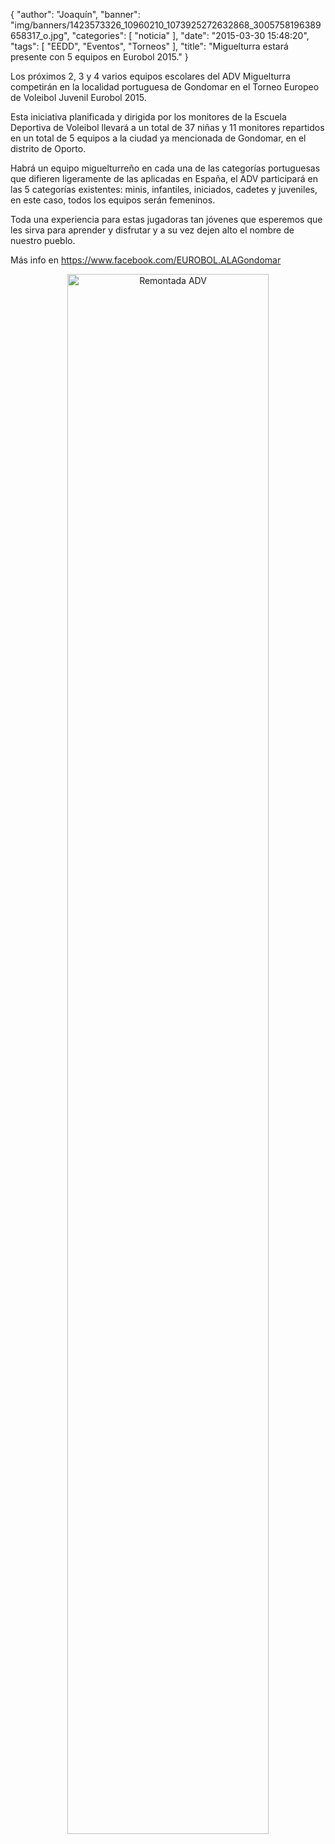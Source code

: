 {
  "author": "Joaquín", 
  "banner": "img/banners/1423573326_10960210_1073925272632868_3005758196389658317_o.jpg", 
  "categories": [
    "noticia"
  ], 
  "date": "2015-03-30 15:48:20", 
  "tags": [
    "EEDD", 
    "Eventos", 
    "Torneos"
  ], 
  "title": "Miguelturra estará presente con 5 equipos en Eurobol 2015."
}

Los próximos 2, 3 y 4 varios equipos escolares del ADV Miguelturra competirán en la localidad portuguesa de Gondomar en el Torneo Europeo de Voleibol Juvenil Eurobol 2015.

Esta iniciativa planificada y dirigida por los monitores de la Escuela Deportiva de Voleibol llevará a un total de 37 niñas y 11 monitores repartidos en un total de 5 equipos a la ciudad ya mencionada de Gondomar, en el distrito de Oporto.

Habrá un equipo miguelturreño en cada una de las categorías portuguesas que difieren ligeramente de las aplicadas en España, el ADV participará en las 5 categorías existentes: minis, infantiles, iniciados, cadetes y juveniles, en este caso, todos los equipos serán femeninos.

Toda una experiencia para estas jugadoras tan jóvenes que esperemos que les sirva para aprender y disfrutar y a su vez dejen alto el nombre de nuestro pueblo.

Más info en https://www.facebook.com/EUROBOL.ALAGondomar

<center>
<img alt="Remontada ADV" width="80%" align="center" src="http://www.advmiguelturra.org/img/banners/1423573326_10960210_1073925272632868_3005758196389658317_o.jpg"/> </center>


